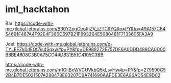 # iml_hacktahon
Bar:
https://code-with-me.global.jetbrains.com/B30Y2ogOeoKjZV_tZTC9YQ#p=PY&fp=49A157C6454691F487A4F92E4F366C697B21F693264E5080481F7133605FA3A9

Joel: 
https://code-with-me.global.jetbrains.com/p-TYLEFZk0dEQt7is4Sqxw#p=PY&fp=DE988272E757DF6A0DDD488CA0D00B8BE4608C3B0A75CC44D831B51C4105C3BB

https://code-with-me.global.jetbrains.com/m1OIjBxWVGUVkbQ5kLsyHw#p=PY&fp=279590C52B4B7DE5021507A288478E63207C9A741690AAFDE3E6A96AD54E9D02
